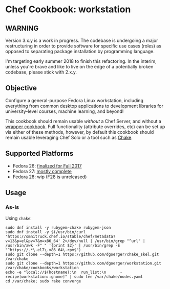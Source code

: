 # Chef Cookbook: workstation

## WARNING
Version 3.x.y is a work in progress. The codebase is undergoing a major
restructuring in order to provide software for specific use cases (roles) as
opposed to separating package installation by programming language.

I'm targeting early summer 2018 to finish this refactoring. In the interim,
unless you're brave and like to live on the edge of a potentially broken
codebase, please stick with 2.x.y.

## Objective

Configure a general-purpose Fedora Linux workstation, including everything from
common desktop applications to development libraries for university-level
courses, machine learning, and beyond!

This cookbook should remain usable *without* a Chef Server, and without a
[wrapper cookbook](https://blog.chef.io/2017/02/14/writing-wrapper-cookbooks/).
Full functionality (attribute overrides, etc) can be set up via either of these
methods, however, by default this cookbook should remain usable leveraging Chef
Solo or a tool such as [Chake](https://github.com/terceiro/chake).

## Supported Platforms

- Fedora 26: [finalized for Fall 2017](https://github.com/dgoerger/zoo_workstation)
- Fedora 27: [mostly complete](https://github.com/dgoerger/workstation/milestone/1)
- Fedora 28: wip (F28 is unreleased)

## Usage

### As-is

Using `chake`:

```
sudo dnf install -y rubygem-chake rubygem-json
sudo dnf install -y $(/usr/bin/curl 'https://omnitruck.chef.io/stable/chef/metadata?v=13&p=el&pv=7&m=x86_64' 2>/dev/null | /usr/bin/grep "^url" | /usr/bin/awk -F" " '{print $2}' | /usr/bin/grep -E "^https://.*\.el7\.x86_64\.rpm$")
sudo git clone --depth=1 https://github.com/dgoerger/chake_skel.git /var/chake
sudo git clone --depth=1 https://github.com/dgoerger/workstation.git /var/chake/cookbooks/workstation
echo -e "local://$(hostname):\n  run_list:\n      - recipe[workstation::gnome]" | sudo tee /var/chake/nodes.yaml
cd /var/chake; sudo rake converge
```
